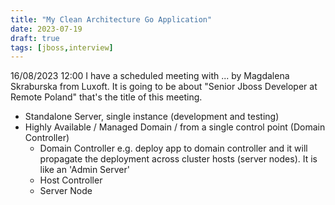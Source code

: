```yaml
---
title: "My Clean Architecture Go Application"
date: 2023-07-19
draft: true
tags: [jboss,interview]
---
```


16/08/2023 12:00 I have a scheduled meeting with ... by Magdalena Skraburska from Luxoft. It is going to be about "Senior Jboss Developer at Remote Poland"
that's the title of this meeting.

- Standalone Server, single instance (development and testing) 
- Highly Available / Managed Domain / from a single control point (Domain Controller)
  - Domain Controller e.g. deploy app to domain controller and it will propagate the deployment across cluster hosts (server nodes). It is like an 'Admin Server'
  - Host Controller 
  - Server Node